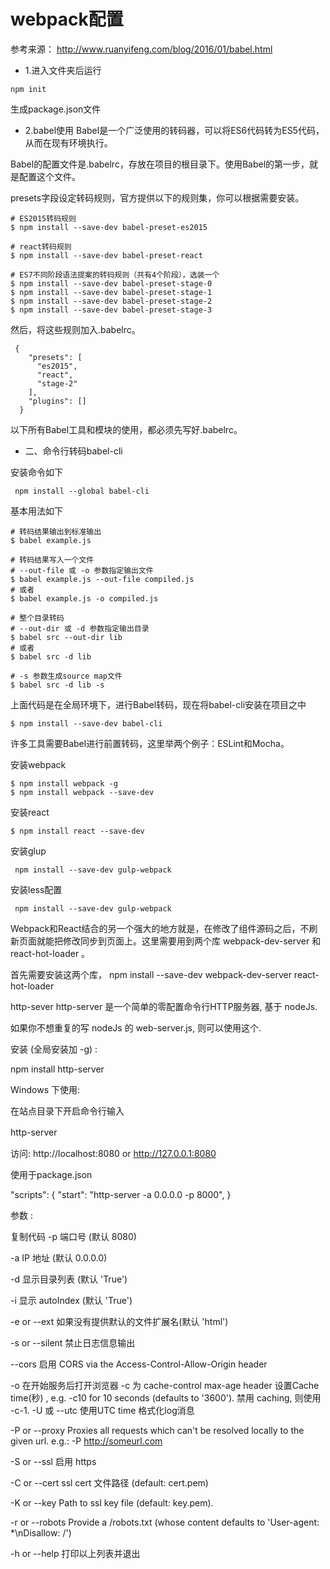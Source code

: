 # webpack配置
参考来源：
http://www.ruanyifeng.com/blog/2016/01/babel.html

* 1.进入文件夹后运行
```
npm init
```
生成package.json文件


* 2.babel使用
Babel是一个广泛使用的转码器，可以将ES6代码转为ES5代码，从而在现有环境执行。

Babel的配置文件是.babelrc，存放在项目的根目录下。使用Babel的第一步，就是配置这个文件。

presets字段设定转码规则，官方提供以下的规则集，你可以根据需要安装。
```
# ES2015转码规则
$ npm install --save-dev babel-preset-es2015

# react转码规则
$ npm install --save-dev babel-preset-react

# ES7不同阶段语法提案的转码规则（共有4个阶段），选装一个
$ npm install --save-dev babel-preset-stage-0
$ npm install --save-dev babel-preset-stage-1
$ npm install --save-dev babel-preset-stage-2
$ npm install --save-dev babel-preset-stage-3
```
然后，将这些规则加入.babelrc。
```
 {
    "presets": [
      "es2015",
      "react",
      "stage-2"
    ],
    "plugins": []
  }
 ```
 以下所有Babel工具和模块的使用，都必须先写好.babelrc。

 * 二、命令行转码babel-cli

 安装命令如下
 ```
  npm install --global babel-cli
 ```

 基本用法如下
 ```
 # 转码结果输出到标准输出
$ babel example.js

# 转码结果写入一个文件
# --out-file 或 -o 参数指定输出文件
$ babel example.js --out-file compiled.js
# 或者
$ babel example.js -o compiled.js

# 整个目录转码
# --out-dir 或 -d 参数指定输出目录
$ babel src --out-dir lib
# 或者
$ babel src -d lib

# -s 参数生成source map文件
$ babel src -d lib -s
```
上面代码是在全局环境下，进行Babel转码，现在将babel-cli安装在项目之中
```
$ npm install --save-dev babel-cli
```
许多工具需要Babel进行前置转码，这里举两个例子：ESLint和Mocha。



安装webpack
```
$ npm install webpack -g
$ npm install webpack --save-dev
```


安装react
```
$ npm install react --save-dev
```

安装glup
```
 npm install --save-dev gulp-webpack
```

安装less配置

```
 npm install --save-dev gulp-webpack
```


Webpack和React结合的另一个强大的地方就是，在修改了组件源码之后，不刷新页面就能把修改同步到页面上。这里需要用到两个库 webpack-dev-server 和 react-hot-loader 。

首先需要安装这两个库， npm install --save-dev webpack-dev-server react-hot-loader

http-sever
http-server 是一个简单的零配置命令行HTTP服务器, 基于 nodeJs.

如果你不想重复的写 nodeJs 的 web-server.js, 则可以使用这个.

安装 (全局安装加 -g) : 

 npm install http-server 
 

Windows 下使用:

在站点目录下开启命令行输入

 http-server
　　

访问: http://localhost:8080 or http://127.0.0.1:8080 

 

使用于package.json

 "scripts": {
     "start": "http-server -a 0.0.0.0 -p 8000",
 }
 

参数 :

复制代码
-p 端口号 (默认 8080)

-a IP 地址 (默认 0.0.0.0)

-d 显示目录列表 (默认 'True')

-i 显示 autoIndex (默认 'True')

-e or --ext 如果没有提供默认的文件扩展名(默认 'html')

-s or --silent 禁止日志信息输出

--cors 启用 CORS via the Access-Control-Allow-Origin header

-o 在开始服务后打开浏览器
-c 为 cache-control max-age header 设置Cache time(秒) , e.g. -c10 for 10 seconds (defaults to '3600'). 禁用 caching, 则使用 -c-1.
-U 或 --utc 使用UTC time 格式化log消息

-P or --proxy Proxies all requests which can't be resolved locally to the given url. e.g.: -P http://someurl.com

-S or --ssl 启用 https

-C or --cert ssl cert 文件路径 (default: cert.pem)

-K or --key Path to ssl key file (default: key.pem).

-r or --robots Provide a /robots.txt (whose content defaults to 'User-agent: *\nDisallow: /')

-h or --help 打印以上列表并退出 

